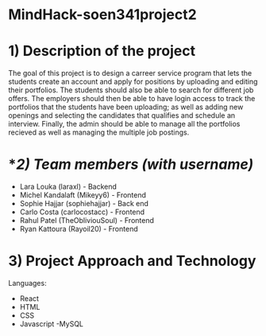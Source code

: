 # MindHack-soen341project2

# **1) Description of the project**

The goal of this project is to design a carreer service program that lets the students create an account and apply for positions by uploading and editing their portfolios. The students should also be able to search for different job offers. The employers should then be able to have login access to track the portfolios that the students have been uploading; as well as adding new openings and selecting the candidates that qualifies and schedule an interview. Finally, the admin should be able to manage all the portfolios recieved as well as managing the multiple job postings. 



# **2) Team members (with username)*

- Lara Louka       (laraxl)          - Backend
- Michel Kandalaft (Mikeyy6)         - Frontend
- Sophie Hajjar    (sophiehajjar)    - Back end
- Carlo Costa      (carlocostacc)    - Frontend
- Rahul Patel      (TheObliviouSoul) - Frontend
- Ryan Kattoura    (Rayoil20)        - Frontend


# **3) Project Approach and Technology**

Languages:
- React
- HTML
- CSS
- Javascript
-MySQL


